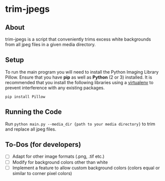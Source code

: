 # trim-jpegs
## About 
trim-jpegs is a script that conveniently trims excess white backgrounds from all jpeg files in a given media directory.

## Setup
To run the main program you will need to install the Python Imaging Library Pillow. Ensure that you have **pip** as well as **Python** (2 or 3) installed. It is recommended that you install the following libraries using a [virtualenv](https://virtualenv.pypa.io/en/stable/) to prevent interference with any existing packages.

`pip install Pillow`

## Running the Code
Run `python main.py --media_dir {path to your media directory}` to trim and replace all jpeg files.

## To-Dos (for developers)
- [ ] Adapt for other image formats (.png, .tif etc.)
- [ ] Modify for background colors other than white
- [ ] Implement a feature to allow custom background colors (colors equal or similar to corner pixel colors)
